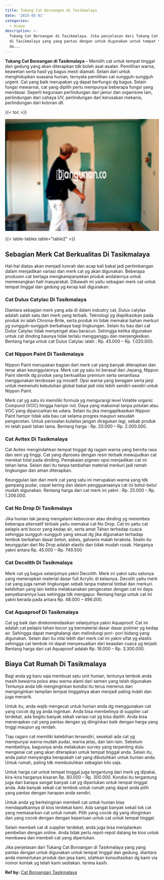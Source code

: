 ```yaml
---
title: Tukang Cat Boroangan di Tasikmalaya
date: '2025-05-01'
categories:
  - biaya
description: >-
  Tukang Cat Boroangan di Tasikmalaya. Jika penjelasan dari Tukang Cat Boroangan
  di Tasikmalaya yang yang pantas dengan untuk digunakan untuk tempat tinggal
  da...
---
```


**Tukang Cat Boroangan di Tasikmalaya** – Memilih cat untuk tempat tinggal dan gedung yang akan diterapkan tdk boleh asal-asalan. Pemilihan warna, keawetan serta hasil yg bagus mesti diamati. Selain dari untuk menghidupkan suasana hunian, ternyata pemilihan cat sungguh-sungguh urgent. Cat yang baik merupakan yg dapat berfungsi dg bagus. Selain fungsi mewarnai, cat yang dipilih perlu mempunyai beberapa fungsi yang mendasar. Seperti kegunaan perlindungan dari jamur dan organisme lain, perlindungan dari cahaya UV, perlindungan dari kerusakan mekanis, perlindungan dari kotoran dll.

{{< toc >}}

![Tukang Cat Boroangan di Tasikmalaya](/images/jasa-cat-murah22.png)

{{< table-tables table="table2" >}}

## Sebagian Merk Cat Berkualitas Di Tasikmalaya

Hal-hal diatas akan menjadi lumrah dan acap kali bakal jadi pertimbangan dalam menjadikan variasi dan merk cat yg akan digunakan. Beberapa produsen cat berlaga mengkampanyekan produk andalannya untuk memenangkan hati masyarakat. Dibawah ini yaitu sebagian merk cat untuk tempat tinggal dan gedung yg kerap kali digunakan:

### Cat Dulux Catylac Di Tasikmalaya

Diantara sebagian merk yang ada di dalam industry cat, Dulux catylax adalah salah satu dari merk yang terbaik. Teknologi yg diaplikasikan pada produk ini ialah Chroma-Brite, serta produk ini tidak memakai bahan merkuri yg sungguh-sungguh berbahaya bagi lingkungan. Selain itu bau dari cat Dulux Catylac tidak menyengat atau beracun. Sehingga ketika digunakan untuk cat dinding baunya tidak terlalu mengganggu dan menjengkelkan. Bentang harga untuk cat Dulux Catylac ialah : Rp. 45.000 – Rp. 1.020.000.

### Cat Nippon Paint Di Tasikmalaya

Nippon Paint merupakan bagian dari merk cat yang banyak diterapkan dan tenar akan keunggulannya. Merk cat yg satu ini berasal dari Jepang, Nippon Paint identik dg produk yang berkualitas premium serta senantiasa menggunakan terobosan yg inovatif. Opsi warna yang beragam serta janji untuk memenuhi kebutuhan global bakal jadi nilai lebih sendiri-sendiri untuk Nippon Paint.

Merk cat yg satu ini memiliki formula yg mengurangi level Volatile organic Compund (VOC) hingga hampir nol. Daya yang maksimal tanpa polutan atau VOC yang dipancarkan ke udara. Selain itu jika mengaplikasikan Nippon Paint hampir tidak ada bau cat selama progres maupun sesudah pengecetan. Untuk persoalan kulaitas jangan diragukan lagi, sebab produk ini telah pasti tahan lama. Bentang harga : Rp. 20.000 – Rp. 2.000.000.

### Cat Avitex Di Tasikmalaya

Cat Avitex mengindahkan tempat tinggal dg ragam warna yang bercita rasa dan seni yg tinggi. Cat yang diproses dengan resin terbaik mewujudkan cat merekat total pada dinding. Pemakaian pigmen opsi menjadikan cat ini tahan lama. Selain dari itu tanpa tambahan material merkuri jadi ramah lingkungan dan aman diterapkan.

Keunggulan lain dari merk cat yang satu ini merupakan warna yang tdk gampang pudar, cepat kering dan dalam pengguanaanya cat ini betul-betul mudah digunakan. Rentang harga dari cat merk ini yakni : Rp. 25.000 – Rp. 1.206.000.

### Cat No Drop Di Tasikmalaya

Jika hunian tak jarang mengalami kebocoran atau dinding yg merembes beberapa alternatif terbaik yaitu memakai cat No Drop. Cat ini yaitu cat pelapis anti bocor yang kedap air, serta amat Tahan terhadap cuaca sehingga sungguh-sungguh yang sesuai dg jika digunakan terhadap tembok berbahan dasar beton, asbes, galvanis malah terakota. Sealin itu keunggulan dari No Drop adalah elastis dan tidak mudah rusak. Harganya yakni antara Rp. 45.000 – Rp. 749.500

### Cat Decolith Di Tasikmalaya

Merk cat yg bagus selanjutnya yakni Decolith. Merk ini yakni satu satunya yang menerapkan material dasar full Acrylic di kelasnya. Decolih yaitu merk cat yang juga ramah lingkungan sebab tanpa material timbal dan merkuri. kelebihan yang lain ketika melaksanakan pengecatan dengan cat ini daya penyebarannya luas sehingga tdk mengapur. Rentang harga untuk cat ini yakni berada pada antara Rp. 48.000 – 496.000.

### Cat Aquaproof Di Tasikmalaya

Cat yg baik dan direkomendasikan selanjutnya yakni Aquaproof. Cat ini adalah cat pelapis tahan bocor yg bermaterial dasar dasar polimer yg kedap air. Sehingga dapat menghalangi dan melindungi pori- pori bidang yang digunakan. Selain dari itu nilai lebih dari merk cat ini yakni sifat yg elastis sehingga cat tembok ini dapat menyesuaikan dari keaadan cuaca yg terjadi. Bentang harga dari cat Aquaproof adalah Rp. 18.000 – Rp. 3.300.000.

## Biaya Cat Rumah Di Tasikmalaya

Bagi anda yg baru saja membuat satu unit hunian, tentunya tembok anda masih bewarna polos atau warna alami dari semen yang telah digunakan. Tentunya anda tdk menginginkan kondisi itu terus menerus dan menginginkan tampilan tempat tinggalnya akan menjadi paling indah dan juga menarik.

Untuk itu, anda wajib mengecat untuk hunian anda dg menggunakan cat yang cocok dg yg anda inginkan. Anda bisa membelinya di supplier cat terdekat, ada begitu banyak sekali variasi cat yg bisa dipilih. Anda bisa menerapkan cat yang pantas dengan yg diinginkan baik dengan harga yang tinggi maupun yg rendah.

Tiap ragam cat memiliki kelebihan tersendiri, sesekali ada cat yg mempunyai warna mudah pudar, warna jelas, dan lain-lain. Sebelum membelinya, bagusnya anda melakukan survey yang terpenting dulu mengenai cat yang akan diterapkan untuk tempat tinggal anda. Selain itu, anda patut menyangka berapakah cat yang dibutuhkan untuk hunian anda. Untuk rumah, paling tdk membutuhkan sebagian kilo saja.

Untuk harga cat untuk tempat tinggal juga tergantung dari merk yg dipakai, kira-kira harganya kisaran Rp. 80.000 – Rp. 300.000. Kondisi itu tergantung juga dari barapa sangat banyak cat yg diperlukan untuk tempat tinggal anda. Ada banyak sekali cat tembok untuk rumah yang dapat anda pilih yang pantas dengan harapan anda sendiri.

Untuk anda yg berkeinginan membeli cat untuk hunian bisa mendapatkannya di kios terdekat kami. Ada sangat banyak sekali tok cat yang memasarkan cat untuk rumah. Pilih yang cocok dg yang diinginkan dan yang cocok dengan dengan keperluan untuk cat untuk tempat tinggal.

Selain membeli cat di supplier terdekat, anda juga bisa menjalankan pembelian dengan online. Anda tidak perlu repot-repot datang ke kios untuk membawa dan membeli cat yang diperlukan.

Jika penjelasan dari Tukang Cat Boroangan di Tasikmalaya yang yang pantas dengan untuk digunakan untuk tempat tinggal dan gedung. diantara anda memerlukan produk dan jasa kami, silahkan konsultasikan dg kami via nomor kontak yg telah kami sediakan. terima kasih.

**Ref by:** [Cat Boroangan Tasikmalaya](https://id.wikipedia.org/wiki/Cat)
